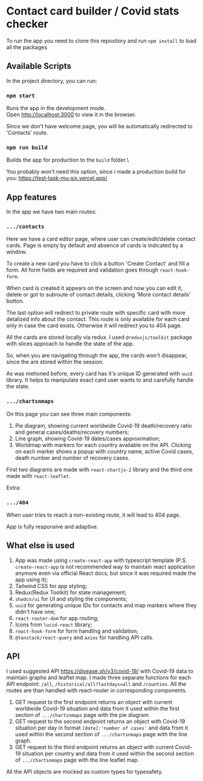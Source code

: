 # Contact card builder / Covid stats checker

To run the app you need to clone this repository and run `npm install` to load all the packages

## Available Scripts

In the project directory, you can run:

### `npm start`

Runs the app in the development mode.\
Open [http://localhost:3000](http://localhost:3000) to view it in the browser.

Since we don't have welcome page, you will be automatically redirected to 'Contacts' route.

### `npm run build`

Builds the app for production to the `build` folder.\

You probably won't need this option, since i made a production build for you:
https://test-task-mu-six.vercel.app/

## App features

In the app we have two main routes:

### `.../contacts`

Here we have a card editor page, where user can create/edit/delete contact cards.
Page is empty by default and absence of cards is indicated by a window.

To create a new card you have to click a button 'Create Contact' and fill a form. All form fields are required and validation goes through `react-hook-form`.

When card is created it appears on the screen and now you can edit it, delete or got to subroute of contact details, clicking 'More contact details' button.

The last option will redirect to private route with specific card with more detalized info about the contact. This route is only available for each card only in case the card exists. Otherwise it will redirect you to 404 page.

All the cards are stored locally via redux. I used `@reduxjs/toolkit` package with slices approach to handle the state of the app.

So, when you are navigating through the app, the cards won't disappear, since the are stored within the session.

As was metioned before, every card has it's unique ID generated with `uuid` library. It helps to manipulate exact card user wants to and carefully handle the state.

### `.../chartsnmaps`

On this page you can see three main components:

1. Pie diagram, showing current worldwide Covid-19 death/recovery ratio and general cases/deaths/recovery numbers;
2. Line graph, showing Covid-19 dates/cases approximation;
3. Worldmap with markers for each country available on the API. Clicking on each marker shows a popup with country name, active Covid cases, death number and number of recovery cases.

First two diagrams are made with `react-chartjs-2` library and the third one made with `react-leaflet`.

Extra:

### `.../404`

When user tries to reach a non-existing route, it will lead to 404 page.

App is fully responsive and adaptive.

## What else is used

1. App was made using `create-react-app` with typescript template (P.S. `create-react-app` is not recommended way to maintain react application anymore even via official React docs, but since it was required made the app using it);
2. Tailwind CSS for app styling;
3. Redux(Redux Toolkit) for state management;
4. `shadcn/ui` for UI and styling the components;
5. `uuid` for generating unique IDs for contacts and map markers where they didn't have one;
6. `react-router-dom` for app routing;
7. Icons from `lucid-react` library;
8. `react-hook-form` for form handling and validation;
9. `@tanstack/react-query` and `axios` for handling API calls.

## API

I used suggested API https://disease.sh/v3/covid-19/ with Covid-19 data to maintain graphs and leaflet map. I made three separate functions for each API endpoint: `/all`, `/historical/all?lastdays=all` and
`/counties`. All the routes are than handled with react-router in corresponding components.

1. GET request to the first endpoint returns an object with current worldwide Covid-19 situation and data from it used within the first section of `.../chartsnmaps` page with the pie diagram.
2. GET request to the second endpoint returns an object with Covid-19 situation per day in format `[date]:'number of cases'` and data from it used within the second section of `.../chartsnmaps` page with the line graph.
3. GET request to the third endpoint returns an object with current Covid-19 situation per country and data from it used within the second section of `.../chartsnmaps` page with the line leaflet map.

All the API objects are mocked as custom types for typesafety.
